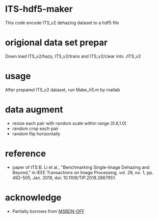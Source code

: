 # ITS-hdf5-maker

This code encode ITS_v2 dehazing dataset to a hdf5 file

# origional data set prepar

Down load ITS_v2/hazy, ITS_v2/trans and ITS_v2/clear into ./ITS_v2

# usage

After prepared ITS_v2 dataset, run Make_h5.m by matlab

# data augment

* resize each pair with random scale within range [0.6,1.0]
* random crop each pair
* random flip horizontally

# reference
* paper of ITS:B. Li et al., "Benchmarking Single-Image Dehazing and Beyond," in IEEE Transactions on Image Processing, vol. 28, no. 1, pp. 492-505, Jan. 2019, doi: 10.1109/TIP.2018.2867951.

# acknowledge
* Partially borrows from [MSBDN-DFF](https://github.com/BookerDeWitt/MSBDN-DFF/tree/master/HDF5)
